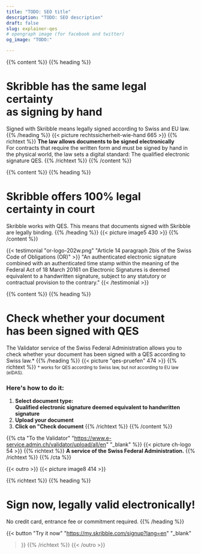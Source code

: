 ```yaml
---
title: "TODO: SEO title"
description: "TODO: SEO description"
draft: false
slug: explainer-qes
# opengraph image (for facebook and twitter)
og_image: "TODO:"

---
```


{{% content %}}
{{% heading %}}
# Skribble has the same legal certainty <br class="hide-for-mobile">as signing by hand
Signed with Skribble means legally signed according to Swiss and EU law.
{{% /heading %}}
{{< picture rechtssicherheit-wie-hand 665 >}}
{{% richtext %}}
**The law allows documents to be signed electronically**<br>
For contracts that require the written form and must be signed by hand in the physical world, the law sets a digital standard: The qualified electronic signature QES.
{{% /richtext %}}
{{% /content %}}

[//]: # (--------------------------------------------------------------------------------------------------------------)

{{% content %}}
{{% heading %}}
# Skribble offers 100% legal <br class="hide-for-mobile">certainty in court
Skribble works with QES. This means that documents signed with Skribble <br class="hide-for-mobile">are legally binding.
{{% /heading %}}
{{< picture image5 430 >}}
{{% /content %}}

[//]: # (--------------------------------------------------------------------------------------------------------------)

{{< testimonial "or-logo-202w.png" "Article 14 paragraph 2bis of the Swiss Code of Obligations (OR)" >}}
"An authenticated electronic signature combined with an authenticated time stamp within the meaning of the Federal Act of 18 March 20161 on Electronic Signatures is deemed equivalent to a handwritten signature, subject to any statutory or contractual provision to the contrary."
{{< /testimonial >}}

[//]: # (--------------------------------------------------------------------------------------------------------------)

{{% content %}}
{{% heading %}}
# Check whether your document <br class="hide-for-mobile">has been signed with QES
The Validator service of the Swiss Federal Administration allows you to check whether your document has been signed with a QES according to Swiss law.*
{{% /heading %}}
{{< picture "qes-pruefen" 474 >}}
{{% richtext %}}
<small>* works for QES according to Swiss law, but not according to EU law (eIDAS).</small>
### Here's how to do it:
1. **Select document type: <br class="hide-for-mobile">Qualified electronic signature deemed equivalent to handwritten signature**
2. **Upload your document**
3. **Click on "Check document**
{{% /richtext %}}
{{% /content %}}

{{% cta
  "To the Validator"
  "https://www.e-service.admin.ch/validator/upload/all/en"
  "_blank"
%}}
{{< picture ch-logo 54 >}}
{{% richtext %}}
**A service of the Swiss Federal Administration.**
{{% /richtext %}}
{{% /cta %}}

[//]: # (--------------------------------------------------------------------------------------------------------------)

{{< outro >}}
{{< picture image8 414 >}}

{{% richtext %}}
{{% heading %}}
# Sign now, legally valid electronically!
No credit card, entrance fee or commitment required.
{{% /heading %}}

{{< button
  "Try it now"
  "https://my.skribble.com/signup?lang=en"
  "_blank"
>}}
{{% /richtext %}}
{{< /outro >}}
